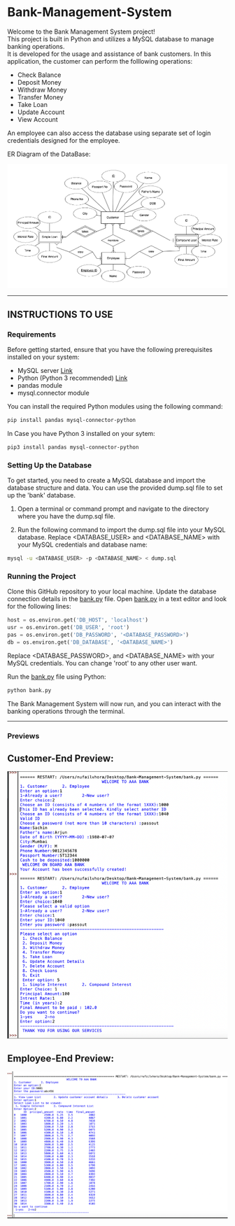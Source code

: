 # Bank-Management-System


Welcome to the Bank Management System project! <br>
This project is built in Python and utilizes a MySQL database to manage banking operations. <br>
It is developed for the usage and assistance of bank customers. In this application, the customer can perform the folllowing operations:
- Check Balance
- Deposit Money
- Withdraw Money
- Transfer Money
- Take Loan
- Update Account
- View Account

An employee can also access the database using separate set of login credentials designed for the employee.

ER Diagram of the DataBase:

![ER Diagram](Images/erdiagram.png)

----
## INSTRUCTIONS TO USE

### Requirements
Before getting started, ensure that you have the following prerequisites installed on your system:
- MySQL server  [Link](https://dev.mysql.com/downloads/mysql/)
- Python (Python 3 recommended)  [Link](https://www.python.org/downloads/)
- pandas module
- mysql.connector module

You can install the required Python modules using the following command:
```bash
pip install pandas mysql-connector-python
```
In Case you have Python 3 installed on your sytem:
```bash
pip3 install pandas mysql-connector-python
```


### Setting Up the Database
To get started, you need to create a MySQL database and import the database structure and data. 
You can use the provided dump.sql file to set up the 'bank' database.

1. Open a terminal or command prompt and navigate to the directory where you have the dump.sql file.

2. Run the following command to import the dump.sql file into your MySQL database. Replace <DATABASE_USER> and <DATABASE_NAME> with your MySQL credentials and database name:

```bash
mysql -u <DATABASE_USER> -p <DATABASE_NAME> < dump.sql
```

### Running the Project
Clone this GitHub repository to your local machine.
Update the database connection details in the [bank.py](bank.py) file. Open [bank.py](bank.py) in a text editor and look for the following lines:

```python
host = os.environ.get('DB_HOST', 'localhost')  
usr = os.environ.get('DB_USER', 'root') 
pas = os.environ.get('DB_PASSWORD', '<DATABASE_PASSWORD>')   
db = os.environ.get('DB_DATABASE', '<DATABASE_NAME>')
```

Replace <DATABASE_PASSWORD>, and <DATABASE_NAME> with your MySQL credentials.
You can change 'root' to any other user want.

Run the [bank.py](bank.py)  file using Python:

```bash
python bank.py
```

The Bank Management System will now run, and you can interact with the banking operations through the terminal.


----
### Previews

## Customer-End Preview:
![Customer End](Images/Customer.png)
  
## Employee-End Preview:
![Employee End](Images/Employee.png)



